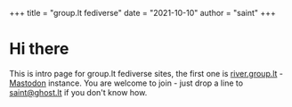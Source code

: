 +++
title = "group.lt fediverse"
date = "2021-10-10"
author = "saint"
+++

# Hi there

This is intro page for group.lt fediverse sites, the first one is [river.group.lt](https://river.group.lt/) - [Mastodon](https://river.group.lt/@saint "{rel='me'}") instance. You are welcome to join - just drop a line to saint@ghost.lt if you don't know how.
